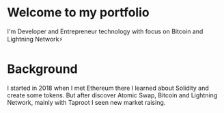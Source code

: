 # Welcome to my portfolio 

I'm Developer and Entrepreneur technology with focus on Bitcoin and Lightning Network⚡

# Background 

I started in 2018 when I met Ethereum there  I learned about Solidity and create some tokens. But after discover Atomic Swap, Bitcoin and Lightning Network, mainly with Taproot I seen new market raising.
